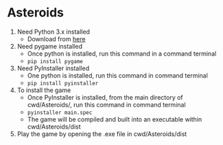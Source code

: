 Asteroids
=========


1. Need Python 3.x installed
    * Download from [here](https://www.python.org/downloads/)
2. Need pygame installed
    * Once python is installed, run this command in a command terminal
    * ``` pip install pygame ```
3. Need PyInstaller installed
    * One python is installed, run this command in command terminal
    * ``` pip install pyinstaller ```
4. To install the game
    * Once PyInstaller is installed, from the main directory of cwd/Asteroids/, run this command in command terminal
    * ``` pyinstaller main.spec ```
    * The game will be compiled and built into an executable within cwd/Asteroids/dist
5. Play the game by opening the .exe file in cwd/Asteroids/dist
